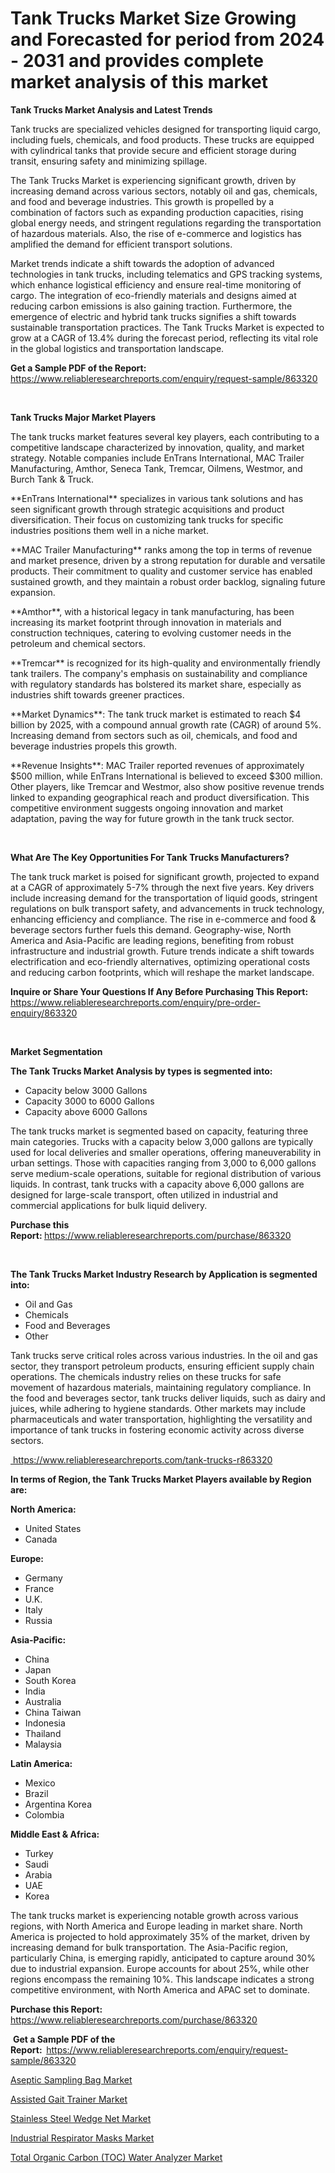 <p><h1>Tank Trucks Market Size Growing and Forecasted for period from 2024 - 2031 and provides complete market analysis of this market</h1></p><p><strong>Tank Trucks Market Analysis and Latest Trends</strong></p>
<p><p>Tank trucks are specialized vehicles designed for transporting liquid cargo, including fuels, chemicals, and food products. These trucks are equipped with cylindrical tanks that provide secure and efficient storage during transit, ensuring safety and minimizing spillage.</p><p>The Tank Trucks Market is experiencing significant growth, driven by increasing demand across various sectors, notably oil and gas, chemicals, and food and beverage industries. This growth is propelled by a combination of factors such as expanding production capacities, rising global energy needs, and stringent regulations regarding the transportation of hazardous materials. Also, the rise of e-commerce and logistics has amplified the demand for efficient transport solutions.</p><p>Market trends indicate a shift towards the adoption of advanced technologies in tank trucks, including telematics and GPS tracking systems, which enhance logistical efficiency and ensure real-time monitoring of cargo. The integration of eco-friendly materials and designs aimed at reducing carbon emissions is also gaining traction. Furthermore, the emergence of electric and hybrid tank trucks signifies a shift towards sustainable transportation practices. The Tank Trucks Market is expected to grow at a CAGR of 13.4% during the forecast period, reflecting its vital role in the global logistics and transportation landscape.</p></p>
<p><strong>Get a Sample PDF of the Report:&nbsp;</strong> <a href="https://www.reliableresearchreports.com/enquiry/request-sample/863320?utm_campaign=1611&utm_medium=2&utm_source=Github&utm_content=ia&utm_term=02112024&utm_id=tank-trucks">https://www.reliableresearchreports.com/enquiry/request-sample/863320</a></p>
<p>&nbsp;</p>
<p><strong>Tank Trucks Major Market Players</strong></p>
<p><p>The tank trucks market features several key players, each contributing to a competitive landscape characterized by innovation, quality, and market strategy. Notable companies include EnTrans International, MAC Trailer Manufacturing, Amthor, Seneca Tank, Tremcar, Oilmens, Westmor, and Burch Tank & Truck.</p><p>**EnTrans International** specializes in various tank solutions and has seen significant growth through strategic acquisitions and product diversification. Their focus on customizing tank trucks for specific industries positions them well in a niche market.</p><p>**MAC Trailer Manufacturing** ranks among the top in terms of revenue and market presence, driven by a strong reputation for durable and versatile products. Their commitment to quality and customer service has enabled sustained growth, and they maintain a robust order backlog, signaling future expansion.</p><p>**Amthor**, with a historical legacy in tank manufacturing, has been increasing its market footprint through innovation in materials and construction techniques, catering to evolving customer needs in the petroleum and chemical sectors.</p><p>**Tremcar** is recognized for its high-quality and environmentally friendly tank trailers. The company's emphasis on sustainability and compliance with regulatory standards has bolstered its market share, especially as industries shift towards greener practices.</p><p>**Market Dynamics**: The tank truck market is estimated to reach $4 billion by 2025, with a compound annual growth rate (CAGR) of around 5%. Increasing demand from sectors such as oil, chemicals, and food and beverage industries propels this growth.</p><p>**Revenue Insights**: MAC Trailer reported revenues of approximately $500 million, while EnTrans International is believed to exceed $300 million. Other players, like Tremcar and Westmor, also show positive revenue trends linked to expanding geographical reach and product diversification. This competitive environment suggests ongoing innovation and market adaptation, paving the way for future growth in the tank truck sector.</p></p>
<p>&nbsp;</p>
<p><strong>What Are The Key Opportunities For Tank Trucks Manufacturers?</strong></p>
<p><p>The tank truck market is poised for significant growth, projected to expand at a CAGR of approximately 5-7% through the next five years. Key drivers include increasing demand for the transportation of liquid goods, stringent regulations on bulk transport safety, and advancements in truck technology, enhancing efficiency and compliance. The rise in e-commerce and food & beverage sectors further fuels this demand. Geography-wise, North America and Asia-Pacific are leading regions, benefiting from robust infrastructure and industrial growth. Future trends indicate a shift towards electrification and eco-friendly alternatives, optimizing operational costs and reducing carbon footprints, which will reshape the market landscape.</p></p>
<p><strong>Inquire or Share Your Questions If Any Before Purchasing This Report:</strong> <a href="https://www.reliableresearchreports.com/enquiry/pre-order-enquiry/863320?utm_campaign=1611&utm_medium=2&utm_source=Github&utm_content=ia&utm_term=02112024&utm_id=tank-trucks">https://www.reliableresearchreports.com/enquiry/pre-order-enquiry/863320</a></p>
<p>&nbsp;</p>
<p><strong>Market Segmentation</strong></p>
<p><strong>The Tank Trucks Market Analysis by types is segmented into:</strong></p>
<p><ul><li>Capacity below 3000 Gallons</li><li>Capacity 3000 to 6000 Gallons</li><li>Capacity above 6000 Gallons</li></ul></p>
<p><p>The tank trucks market is segmented based on capacity, featuring three main categories. Trucks with a capacity below 3,000 gallons are typically used for local deliveries and smaller operations, offering maneuverability in urban settings. Those with capacities ranging from 3,000 to 6,000 gallons serve medium-scale operations, suitable for regional distribution of various liquids. In contrast, tank trucks with a capacity above 6,000 gallons are designed for large-scale transport, often utilized in industrial and commercial applications for bulk liquid delivery.</p></p>
<p><strong>Purchase this Report:&nbsp;</strong><a href="https://www.reliableresearchreports.com/purchase/863320?utm_campaign=1611&utm_medium=2&utm_source=Github&utm_content=ia&utm_term=02112024&utm_id=tank-trucks">https://www.reliableresearchreports.com/purchase/863320</a></p>
<p>&nbsp;</p>
<p><strong>The Tank Trucks Market Industry Research by Application is segmented into:</strong></p>
<p><ul><li>Oil and Gas</li><li>Chemicals</li><li>Food and Beverages</li><li>Other</li></ul></p>
<p><p>Tank trucks serve critical roles across various industries. In the oil and gas sector, they transport petroleum products, ensuring efficient supply chain operations. The chemicals industry relies on these trucks for safe movement of hazardous materials, maintaining regulatory compliance. In the food and beverages sector, tank trucks deliver liquids, such as dairy and juices, while adhering to hygiene standards. Other markets may include pharmaceuticals and water transportation, highlighting the versatility and importance of tank trucks in fostering economic activity across diverse sectors.</p></p>
<p><a href="https://www.reliableresearchreports.com/tank-trucks-r863320?utm_campaign=1611&utm_medium=2&utm_source=Github&utm_content=ia&utm_term=02112024&utm_id=tank-trucks">&nbsp;https://www.reliableresearchreports.com/tank-trucks-r863320</a></p>
<p><strong>In terms of Region, the Tank Trucks Market Players available by Region are:</strong></p>
<p>
    <p> <strong> North America: </strong>
        <ul>
            <li>United States</li>
            <li>Canada</li>
        </ul>
        </p> 
    <p> <strong> Europe: </strong>
        <ul>
            <li>Germany</li>
            <li>France</li>
            <li>U.K.</li>
            <li>Italy</li>
            <li>Russia</li>
        </ul>
        </p> 
    <p> <strong> Asia-Pacific: </strong>
        <ul>
            <li>China</li>
            <li>Japan</li>
            <li>South Korea</li>
            <li>India</li>
            <li>Australia</li>
            <li>China Taiwan</li>
            <li>Indonesia</li>
            <li>Thailand</li>
            <li>Malaysia</li>
        </ul>
        </p> 
    <p> <strong> Latin America: </strong>
        <ul>
            <li>Mexico</li>
            <li>Brazil</li>
            <li>Argentina Korea</li>
            <li>Colombia</li>
        </ul>
        </p> 
    <p> <strong> Middle East & Africa: </strong>
        <ul>
            <li>Turkey</li>
            <li>Saudi</li>
            <li>Arabia</li>
            <li>UAE</li>
            <li>Korea</li>
        </ul>
    </p>
    </p>
<p><p>The tank trucks market is experiencing notable growth across various regions, with North America and Europe leading in market share. North America is projected to hold approximately 35% of the market, driven by increasing demand for bulk transportation. The Asia-Pacific region, particularly China, is emerging rapidly, anticipated to capture around 30% due to industrial expansion. Europe accounts for about 25%, while other regions encompass the remaining 10%. This landscape indicates a strong competitive environment, with North America and APAC set to dominate.</p></p>
<p><strong>Purchase this Report: </strong><a href="https://www.reliableresearchreports.com/purchase/863320?utm_campaign=1611&utm_medium=2&utm_source=Github&utm_content=ia&utm_term=02112024&utm_id=tank-trucks">https://www.reliableresearchreports.com/purchase/863320</a></p>
<p>&nbsp;<strong>Get a Sample PDF of the Report:&nbsp;&nbsp;</strong><a href="https://www.reliableresearchreports.com/enquiry/request-sample/863320?utm_campaign=1611&utm_medium=2&utm_source=Github&utm_content=ia&utm_term=02112024&utm_id=tank-trucks">https://www.reliableresearchreports.com/enquiry/request-sample/863320</a></p>
<p><strong></strong></p>
<p><p><a href="https://www.linkedin.com/pulse/opportunities-challenges-aseptic-sampling-bag-market-strategic-hhy4f?utm_campaign=1611&utm_medium=2&utm_source=Github&utm_content=ia&utm_term=02112024&utm_id=tank-trucks">Aseptic Sampling Bag Market</a></p><p><a href="https://www.linkedin.com/pulse/emerging-trends-assisted-gait-trainer-market-global-outlook-ysdbf?utm_campaign=1611&utm_medium=2&utm_source=Github&utm_content=ia&utm_term=02112024&utm_id=tank-trucks">Assisted Gait Trainer Market</a></p><p><a href="https://www.linkedin.com/pulse/investment-opportunities-stainless-steel-wedge-net-sector-risk-ibrhf?utm_campaign=1611&utm_medium=2&utm_source=Github&utm_content=ia&utm_term=02112024&utm_id=tank-trucks">Stainless Steel Wedge Net Market</a></p><p><a href="https://www.linkedin.com/pulse/industrial-respirator-masks-market-trends-detailed-study-its-hksyf?utm_campaign=1611&utm_medium=2&utm_source=Github&utm_content=ia&utm_term=02112024&utm_id=tank-trucks">Industrial Respirator Masks Market</a></p><p><a href="https://www.linkedin.com/pulse/global-total-organic-carbon-toc-water-analyzer-market-3v0lf?utm_campaign=1611&utm_medium=2&utm_source=Github&utm_content=ia&utm_term=02112024&utm_id=tank-trucks">Total Organic Carbon (TOC) Water Analyzer Market</a></p></p>